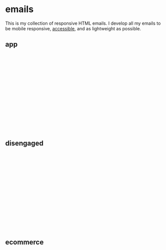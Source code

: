 # emails
This is my collection of responsive HTML emails. I develop all my emails to be mobile responsive, <a href="https://brandoncaples.com/martech/2023/section-508-email-compliance" title="Section 508 email accessibility compliance" target="_blank">accessible</a>, and as lightweight as possible.

## app
<section style="display:flex; flex-direction:row; justify-content:flex-start; flex-wrap:wrap; column-gap:2%; row-gap:2rem;">
	<a href="https://github.com/capncapes/emails/blob/main/app/yarrow_product_2024-app-launch_1-announcement-precept.jpeg" style="flex-basis:32%;">
		<div style="width:100%;">
			<div style="width:100%; height:0; margin: 0 auto; padding-top:calc(100% * (3 / 2)); background-image:url('https://github.com/capncapes/emails/blob/main/app/yarrow_product_2024-app-launch_1-announcement-precept.jpeg'); background-size:cover; background-position-y:top; background-repeat:no-repeat;">
			</div>
		</div>
	</a>
</section>

## disengaged
<section style="display:flex; flex-direction:row; justify-content:flex-start; flex-wrap:wrap; column-gap:2%; row-gap:2rem;">
	<a href="https://github.com/capncapes/emails/blob/main/disengaged/yarrow_mkt_yarrow-reengagement_1-discount_600.jpg" style="flex-basis:32%;">
		<div style="width:100%;">
			<div style="width:100%; height:0; margin: 0 auto; padding-top:calc(100% * (3 / 2)); background-image:url('https://github.com/capncapes/emails/blob/main/disengaged/yarrow_mkt_yarrow-reengagement_1-discount_600.jpg'); background-size:cover; background-position-y:top; background-repeat:no-repeat;">
			</div>
		</div>
	</a>
</section>

## ecommerce
<section style="display:flex; flex-direction:row; justify-content:flex-start; flex-wrap:wrap; column-gap:2%; row-gap:2rem;">
	<a href="https://github.com/capncapes/emails/blob/main/ecommerce/precept_product_2024_promotions_04-april_680.gif" style="flex-basis:32%;">
		<div style="width:100%;">
			<div style="width:100%; height:0; margin: 0 auto; padding-top:calc(100% * (3 / 2)); background-image:url('https://github.com/capncapes/emails/blob/main/ecommerce/precept_product_2024_promotions_04-april_680.gif'); background-size:cover; background-position-y:top; background-repeat:no-repeat;">
			</div>
		</div>
	</a>
	<a href="https://github.com/capncapes/emails/blob/main/ecommerce/catalog/precept_product_2024_best-sellers_05-may_600x1890.gif" style="flex-basis:32%;">
		<div style="width:100%;">
			<div style="width:100%; height:0; margin: 0 auto; padding-top:calc(100% * (3 / 2)); background-image:url('https://github.com/capncapes/emails/blob/main/ecommerce/catalog/precept_product_2024_best-sellers_05-may_600x1890.gif'); background-size:cover; background-position-y:top; background-repeat:no-repeat;">
			</div>
		</div>
	</a>
	<a href="https://github.com/capncapes/emails/blob/main/ecommerce/catalog/precept_product_2024_best-sellers_07-july_620.jpg" style="flex-basis:32%;">
		<div style="width:100%;">
			<div style="width:100%; height:0; margin: 0 auto; padding-top:calc(100% * (3 / 2)); background-image:url('https://github.com/capncapes/emails/blob/main/ecommerce/catalog/precept_product_2024_best-sellers_07-july_620.jpg'); background-size:cover; background-position-y:top; background-repeat:no-repeat;">
			</div>
		</div>
	</a>
	<a href="https://github.com/capncapes/emails/blob/main/ecommerce/catalog/precept_product_2024_best-sellers_08-august_620.jpg" style="flex-basis:32%;">
		<div style="width:100%;">
			<div style="width:100%; height:0; margin: 0 auto; padding-top:calc(100% * (3 / 2)); background-image:url('https://github.com/capncapes/emails/blob/main/ecommerce/catalog/precept_product_2024_best-sellers_08-august_620.jpg'); background-size:cover; background-position-y:top; background-repeat:no-repeat;">
			</div>
		</div>
	</a>
	<a href="https://github.com/capncapes/emails/blob/main/ecommerce/catalog/precept_product_2024_fall-bible-study_1-want-to-study_620.jpg" style="flex-basis:32%;">
		<div style="width:100%;">
			<div style="width:100%; height:0; margin: 0 auto; padding-top:calc(100% * (3 / 2)); background-image:url('https://github.com/capncapes/emails/blob/main/ecommerce/catalog/precept_product_2024_fall-bible-study_1-want-to-study_620.jpg'); background-size:cover; background-position-y:top; background-repeat:no-repeat;">
			</div>
		</div>
	</a>
</section>
